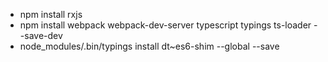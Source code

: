 - npm install rxjs
- npm install webpack webpack-dev-server typescript typings ts-loader --save-dev
- node_modules/.bin/typings install dt~es6-shim --global --save